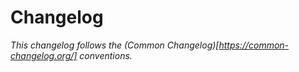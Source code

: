 # Changelog
_This changelog follows the (Common Changelog)[https://common-changelog.org/] conventions._

